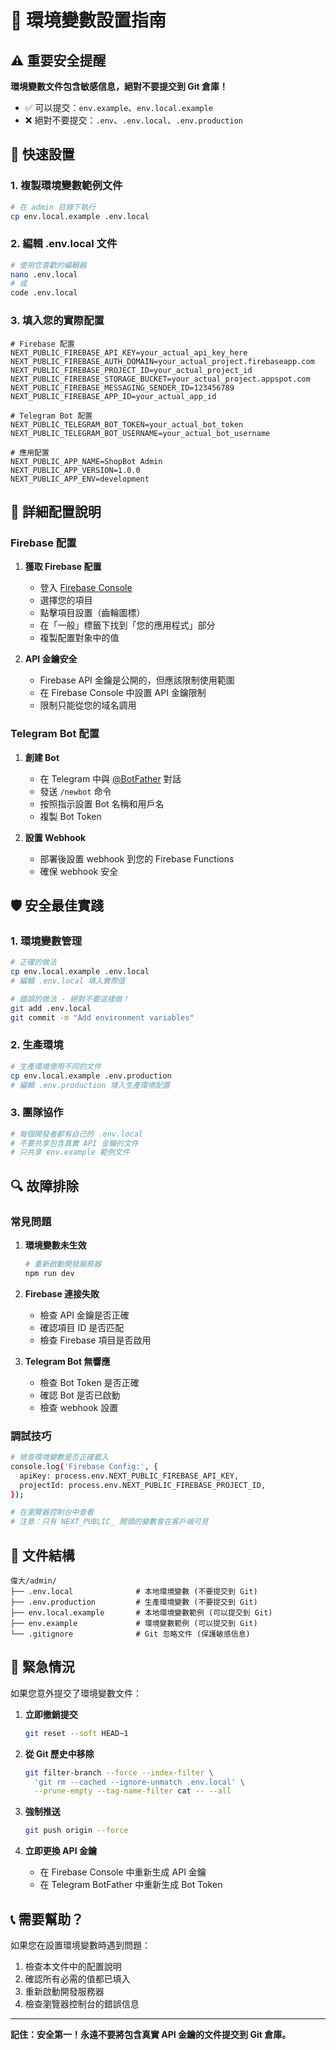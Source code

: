# 🔐 環境變數設置指南

## ⚠️ **重要安全提醒**

**環境變數文件包含敏感信息，絕對不要提交到 Git 倉庫！**

- ✅ 可以提交：`env.example`、`env.local.example`
- ❌ 絕對不要提交：`.env`、`.env.local`、`.env.production`

## 🚀 快速設置

### 1. 複製環境變數範例文件

```bash
# 在 admin 目錄下執行
cp env.local.example .env.local
```

### 2. 編輯 .env.local 文件

```bash
# 使用您喜歡的編輯器
nano .env.local
# 或
code .env.local
```

### 3. 填入您的實際配置

```env
# Firebase 配置
NEXT_PUBLIC_FIREBASE_API_KEY=your_actual_api_key_here
NEXT_PUBLIC_FIREBASE_AUTH_DOMAIN=your_actual_project.firebaseapp.com
NEXT_PUBLIC_FIREBASE_PROJECT_ID=your_actual_project_id
NEXT_PUBLIC_FIREBASE_STORAGE_BUCKET=your_actual_project.appspot.com
NEXT_PUBLIC_FIREBASE_MESSAGING_SENDER_ID=123456789
NEXT_PUBLIC_FIREBASE_APP_ID=your_actual_app_id

# Telegram Bot 配置
NEXT_PUBLIC_TELEGRAM_BOT_TOKEN=your_actual_bot_token
NEXT_PUBLIC_TELEGRAM_BOT_USERNAME=your_actual_bot_username

# 應用配置
NEXT_PUBLIC_APP_NAME=ShopBot Admin
NEXT_PUBLIC_APP_VERSION=1.0.0
NEXT_PUBLIC_APP_ENV=development
```

## 🔧 詳細配置說明

### Firebase 配置

1. **獲取 Firebase 配置**
   - 登入 [Firebase Console](https://console.firebase.google.com/)
   - 選擇您的項目
   - 點擊項目設置（齒輪圖標）
   - 在「一般」標籤下找到「您的應用程式」部分
   - 複製配置對象中的值

2. **API 金鑰安全**
   - Firebase API 金鑰是公開的，但應該限制使用範圍
   - 在 Firebase Console 中設置 API 金鑰限制
   - 限制只能從您的域名調用

### Telegram Bot 配置

1. **創建 Bot**
   - 在 Telegram 中與 [@BotFather](https://t.me/botfather) 對話
   - 發送 `/newbot` 命令
   - 按照指示設置 Bot 名稱和用戶名
   - 複製 Bot Token

2. **設置 Webhook**
   - 部署後設置 webhook 到您的 Firebase Functions
   - 確保 webhook 安全

## 🛡️ 安全最佳實踐

### 1. 環境變數管理

```bash
# 正確的做法
cp env.local.example .env.local
# 編輯 .env.local 填入實際值

# 錯誤的做法 - 絕對不要這樣做！
git add .env.local
git commit -m "Add environment variables"
```

### 2. 生產環境

```bash
# 生產環境使用不同的文件
cp env.local.example .env.production
# 編輯 .env.production 填入生產環境配置
```

### 3. 團隊協作

```bash
# 每個開發者都有自己的 .env.local
# 不要共享包含真實 API 金鑰的文件
# 只共享 env.example 範例文件
```

## 🔍 故障排除

### 常見問題

1. **環境變數未生效**
   ```bash
   # 重新啟動開發服務器
   npm run dev
   ```

2. **Firebase 連接失敗**
   - 檢查 API 金鑰是否正確
   - 確認項目 ID 是否匹配
   - 檢查 Firebase 項目是否啟用

3. **Telegram Bot 無響應**
   - 檢查 Bot Token 是否正確
   - 確認 Bot 是否已啟動
   - 檢查 webhook 設置

### 調試技巧

```bash
# 檢查環境變數是否正確載入
console.log('Firebase Config:', {
  apiKey: process.env.NEXT_PUBLIC_FIREBASE_API_KEY,
  projectId: process.env.NEXT_PUBLIC_FIREBASE_PROJECT_ID,
});

# 在瀏覽器控制台中查看
# 注意：只有 NEXT_PUBLIC_ 開頭的變數會在客戶端可見
```

## 📁 文件結構

```
偉大/admin/
├── .env.local              # 本地環境變數 (不要提交到 Git)
├── .env.production         # 生產環境變數 (不要提交到 Git)
├── env.local.example       # 本地環境變數範例 (可以提交到 Git)
├── env.example             # 環境變數範例 (可以提交到 Git)
└── .gitignore              # Git 忽略文件 (保護敏感信息)
```

## 🚨 緊急情況

如果您意外提交了環境變數文件：

1. **立即撤銷提交**
   ```bash
   git reset --soft HEAD~1
   ```

2. **從 Git 歷史中移除**
   ```bash
   git filter-branch --force --index-filter \
     'git rm --cached --ignore-unmatch .env.local' \
     --prune-empty --tag-name-filter cat -- --all
   ```

3. **強制推送**
   ```bash
   git push origin --force
   ```

4. **立即更換 API 金鑰**
   - 在 Firebase Console 中重新生成 API 金鑰
   - 在 Telegram BotFather 中重新生成 Bot Token

## 📞 需要幫助？

如果您在設置環境變數時遇到問題：

1. 檢查本文件中的配置說明
2. 確認所有必需的值都已填入
3. 重新啟動開發服務器
4. 檢查瀏覽器控制台的錯誤信息

---

**記住：安全第一！永遠不要將包含真實 API 金鑰的文件提交到 Git 倉庫。**

